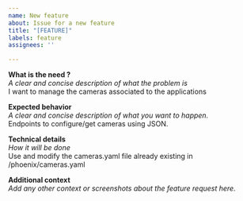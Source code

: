 ```yaml
---
name: New feature
about: Issue for a new feature
title: "[FEATURE]"
labels: feature
assignees: ''

---
```


**What is the need ?** <br>
_A clear and concise description of what the problem is_ <br>
I want to manage the cameras associated to the applications

**Expected behavior** <br>
_A clear and concise description of what you want to happen._ <br>
Endpoints to configure/get cameras using JSON.

**Technical details** <br>
_How it will be done_ <br>
Use and modify the cameras.yaml file already existing in /phoenix/cameras.yaml

**Additional context** <br>
_Add any other context or screenshots about the feature request here._ <br>
